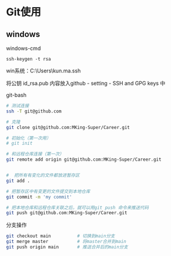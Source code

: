 # Git使用

## windows

windows-cmd

```
ssh-keygen -t rsa	
```

win系统：C:\Users\kun.ma\.ssh

将公钥 id_rsa.pub 内容放入github - setting - SSH and GPG keys 中



git-bash

```bash
# 测试连接
ssh -T git@github.com

# 克隆
git clone git@github.com:MKing-Super/Career.git

# 初始化（第一次用）
# git init

# 和远程仓库连接（第一次）
git remote add origin git@github.com:MKing-Super/Career.git


#  把所有有变化的文件都放进暂存区
git add .

# 把暂存区中有变更的文件提交到本地仓库
git commit -m 'my commit'

# 把本地仓库和远程仓库关联之后，就可以用git push 命令来推送代码
git push git@github.com:MKing-Super/Career.git
```

分支操作

```bash
git checkout main          # 切换到main分支
git merge master           # 将master合并到main
git push origin main       # 推送合并后的main分支
```

